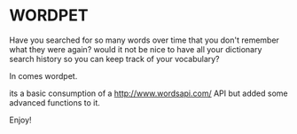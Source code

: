 WORDPET
============

Have you searched for so many words over time that you don't remember what they were again? would it not be nice to have all your dictionary search history so you can keep track of your vocabulary?

In comes wordpet.

its a basic consumption of a http://www.wordsapi.com/ API but added some advanced functions to it.

Enjoy!